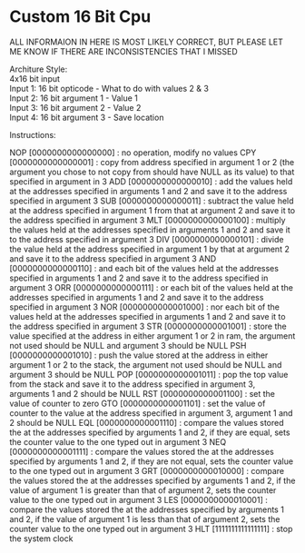# Custom 16 Bit Cpu   
ALL INFORMAION IN HERE IS MOST LIKELY CORRECT, BUT PLEASE LET ME KNOW IF THERE ARE INCONSISTENCIES THAT I MISSED   
   
Architure Style:   
4x16 bit input   
Input 1: 16 bit opticode - What to do with values 2 & 3   
Input 2:  16 bit argument 1 - Value 1   
Input 3:  16 bit argument 2 - Value 2   
Input 4:  16 bit argument 3 - Save location  

Instructions:

NOP [0000000000000000] : no operation, modify no values
CPY [0000000000000001] : copy from address specified in argument 1 or 2 (the argument you chose to not copy from should have NULL as its value) to that specified in argument in 3
ADD [0000000000000010] : add the values held at the addresses specified in arguments 1 and 2 and save it to the address specified in argument 3
SUB [0000000000000011] : subtract the value held at the address specified in argument 1 from that at argument 2 and save it to the address specified in argument 3
MLT [0000000000000100] : multiply the values held at the addresses specified in arguments 1 and 2 and save it to the address specified in argument 3
DIV [0000000000000101] : divide the value held at the address specified in argument 1 by that at argument 2 and save it to the address specified in argument 3
AND [0000000000000110] : and each bit of the values held at the addresses specified in arguments 1 and 2 and save it to the address specified in argument 3
ORR [0000000000000111] : or each bit of the values held at the addresses specified in arguments 1 and 2 and save it to the address specified in argument 3
NOR [0000000000001000] : nor each bit of the values held at the addresses specified in arguments 1 and 2 and save it to the address specified in argument 3
STR [0000000000001001] : store the value specified at the address in either argument 1 or 2 in ram, the argument not used should be NULL and argument 3 should be NULL
PSH [0000000000001010] : push the value stored at the address in either argument 1 or 2 to the stack, the argument not used should be NULL and argument 3 should be NULL
POP [0000000000001011] : pop the top value from the stack and save it to the address specified in argument 3, arguments 1 and 2 should be NULL
RST [0000000000001100] : set the value of counter to zero
GTO [0000000000001101] : set the value of counter to the value at the address specified in argument 3, argument 1 and 2 should be NULL
EQL [0000000000001110] : compare the values stored the at the addresses specified by arguments 1 and 2, if they are equal, sets the counter value to the one typed out in argument 3
NEQ [0000000000001111] : compare the values stored the at the addresses specified by arguments 1 and 2, if they are not equal, sets the counter value to the one typed out in argument 3
GRT [0000000000010000] : compare the values stored the at the addresses specified by arguments 1 and 2, if the value of argument 1 is greater than that of argument 2, sets the counter value to the one typed out in argument 3
LES [0000000000010001] : compare the values stored the at the addresses specified by arguments 1 and 2, if the value of argument 1 is less than that of argument 2, sets the counter value to the one typed out in argument 3
HLT [1111111111111111] : stop the system clock

